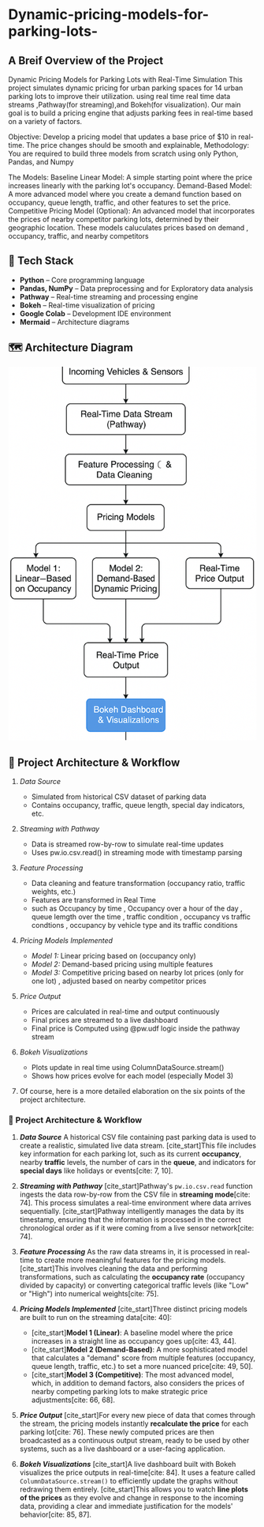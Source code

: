 # Dynamic-pricing-models-for-parking-lots-

## A Breif Overview of the Project 

Dynamic Pricing Models for Parking Lots with Real-Time Simulation
This project simulates dynamic pricing for urban parking spaces for 14 urban parking lots to improve their utilization. 
using real time real time data streams ,Pathway(for streaming),and Bokeh(for visualization).
Our main goal is to build a pricing engine that adjusts parking fees in real-time based on a variety of factors.

Objective: Develop a pricing model that updates a base price of $10 in real-time. The price changes should be smooth and explainable,
Methodology: You are required to build three models from scratch using only Python, Pandas, and Numpy

The Models:
Baseline Linear Model: A simple starting point where the price increases linearly with the parking lot's occupancy.
Demand-Based Model: A more advanced model where you create a demand function based on occupancy, queue length, traffic, and other features to set the price.
Competitive Pricing Model (Optional): An advanced model that incorporates the prices of nearby competitor parking lots, determined by their geographic location.
These models caluculates prices based on demand , occupancy, traffic, and nearby competitors 


## 🧰 Tech Stack
- **Python** – Core programming language
- **Pandas, NumPy** – Data preprocessing and for Exploratory data analysis
- **Pathway** – Real-time streaming and processing engine
- **Bokeh** – Real-time visualization of pricing
- **Google Colab** – Development IDE environment
- **Mermaid** – Architecture diagrams


## 🗺 Architecture Diagram

![Architecture Diagram](architecture.png) 


## 🧠 Project Architecture & Workflow

1. *Data Source*  
   - Simulated from historical CSV dataset of parking data  
   - Contains occupancy, traffic, queue length, special day indicators, etc.

2. *Streaming with Pathway*  
   - Data is streamed row-by-row to simulate real-time updates  
   - Uses pw.io.csv.read() in streaming mode with timestamp parsing  

3. *Feature Processing*  
   - Data cleaning and feature transformation (occupancy ratio, traffic weights, etc.)
   - Features are transformed in Real Time
   - such as  Occupancy by time , Occupancy over a hour of the day , queue lemgth over the time , traffic condition ,
   occupancy vs traffic condtions , occupancy by vehicle type and its traffic conditions 

4. *Pricing Models Implemented*  
   - *Model 1:* Linear pricing  based on (occupancy only)  
   - *Model 2:* Demand-based pricing using multiple features  
   - *Model 3:* Competitive pricing based on nearby lot prices (only for one lot) , adjusted based on nearby competitor prices  

5. *Price Output*  
   - Prices are calculated in real-time and output continuously  
   - Final prices are streamed to a live dashboard
   -  Final price is Computed using @pw.udf logic inside the pathway stream 

6. *Bokeh Visualizations*  
   - Plots update in real time using ColumnDataSource.stream()  
   - Shows how prices evolve for each model (especially Model 3)
  
7. Of course, here is a more detailed elaboration on the six points of the project architecture.

### 🧠 Project Architecture & Workflow

1.  ***Data Source***
    A historical CSV file containing past parking data is used to create a realistic, simulated live data stream. [cite_start]This file includes key information for each parking lot, such as its current **occupancy**, nearby **traffic** levels, the number of cars in the **queue**, and indicators for **special days** like holidays or events[cite: 7, 10].

2.  ***Streaming with Pathway***
    [cite_start]Pathway's `pw.io.csv.read` function ingests the data row-by-row from the CSV file in **streaming mode**[cite: 74]. This process simulates a real-time environment where data arrives sequentially. [cite_start]Pathway intelligently manages the data by its timestamp, ensuring that the information is processed in the correct chronological order as if it were coming from a live sensor network[cite: 74].

3.  ***Feature Processing***
    As the raw data streams in, it is processed in real-time to create more meaningful features for the pricing models. [cite_start]This involves cleaning the data and performing transformations, such as calculating the **occupancy rate** (occupancy divided by capacity) or converting categorical traffic levels (like "Low" or "High") into numerical weights[cite: 75].

4.  ***Pricing Models Implemented***
    [cite_start]Three distinct pricing models are built to run on the streaming data[cite: 40]:
    * [cite_start]**Model 1 (Linear)**: A baseline model where the price increases in a straight line as occupancy goes up[cite: 43, 44].
    * [cite_start]**Model 2 (Demand-Based)**: A more sophisticated model that calculates a "demand" score from multiple features (occupancy, queue length, traffic, etc.) to set a more nuanced price[cite: 49, 50].
    * [cite_start]**Model 3 (Competitive)**: The most advanced model, which, in addition to demand factors, also considers the prices of nearby competing parking lots to make strategic price adjustments[cite: 66, 68].

5.  ***Price Output***
    [cite_start]For every new piece of data that comes through the stream, the pricing models instantly **recalculate the price** for each parking lot[cite: 76]. These newly computed prices are then broadcasted as a continuous output stream, ready to be used by other systems, such as a live dashboard or a user-facing application.

6.  ***Bokeh Visualizations***
    [cite_start]A live dashboard built with Bokeh visualizes the price outputs in real-time[cite: 84]. It uses a feature called `ColumnDataSource.stream()` to efficiently update the graphs without redrawing them entirely. [cite_start]This allows you to watch **line plots of the prices** as they evolve and change in response to the incoming data, providing a clear and immediate justification for the models' behavior[cite: 85, 87].


  




